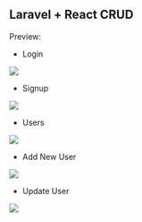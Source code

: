 ## Laravel + React CRUD

Preview:

- Login
<img src="https://github.com/karemun/Laravel-React/assets/123043992/5c8929bd-03b2-4965-a1fd-6ee3c2e7c999" />

- Signup
<img src="https://github.com/karemun/Laravel-React/assets/123043992/f417a77b-6105-4664-90c6-8714f47cb46b" />

- Users
<img src="https://github.com/karemun/Laravel-React/assets/123043992/e05cf7ef-987d-4efe-b222-8f9d34b2ef4e" />

- Add New User
<img src="https://github.com/karemun/Laravel-React/assets/123043992/da3633bf-67de-4218-a56e-cb2e0856380a" />

- Update User
<img src="https://github.com/karemun/Laravel-React/assets/123043992/3f8505fd-5f7e-4b87-9107-b7f58e798f5a" />
